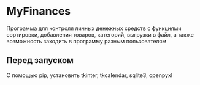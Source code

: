 # MyFinances
Программа для контроля личных денежных средств с функциями сортировки, добавления товаров, категорий, выгрузки в файл, а также возможность заходить в программу разным пользователям

## Перед запуском
С помощью pip, установить tkinter, tkcalendar, sqlite3, openpyxl
